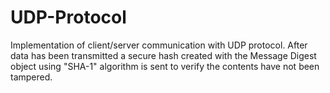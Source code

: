 UDP-Protocol
============

Implementation of client/server communication with UDP protocol.  After data has been transmitted a secure hash created with the Message Digest object using "SHA-1" algorithm is sent to verify the contents have not been tampered.
